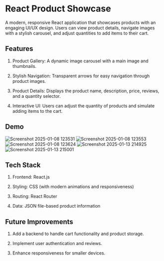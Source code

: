 # React Product Showcase
A modern, responsive React application that showcases products with an engaging UI/UX design. Users can view product details, navigate images with a stylish carousel, and adjust quantities to add items to their cart.

## Features
1. Product Gallery: A dynamic image carousel with a main image and thumbnails.

2. Stylish Navigation: Transparent arrows for easy navigation through product images.

3. Product Details: Displays the product name, description, price, reviews, and a quantity selector.

4. Interactive UI: Users can adjust the quantity of products and simulate adding items to the cart.

## Demo
![Screenshot 2025-01-08 123531](https://github.com/user-attachments/assets/46c4a0a5-d3ae-4b5b-823d-97c6b2cd2031)
![Screenshot 2025-01-08 123553](https://github.com/user-attachments/assets/ef6b0a11-eea3-45d4-9b0a-f65d49ce4c5c)
![Screenshot 2025-01-08 123624](https://github.com/user-attachments/assets/c6721799-f3a6-44dd-892d-64a4df98d962)
![Screenshot 2025-01-13 214925](https://github.com/user-attachments/assets/66170cda-330e-4c3c-ad5a-efca44fbfe22)
![Screenshot 2025-01-13 215001](https://github.com/user-attachments/assets/9dfd439d-a3c4-4cec-87a5-a7fb55a6b559)


## Tech Stack
1. Frontend: React.js

2. Styling: CSS (with modern animations and responsiveness)

3. Routing: React Router

4. Data: JSON file-based product information

## Future Improvements

1. Add a backend to handle cart functionality and product storage.

2. Implement user authentication and reviews.

3. Enhance responsiveness for smaller devices.
